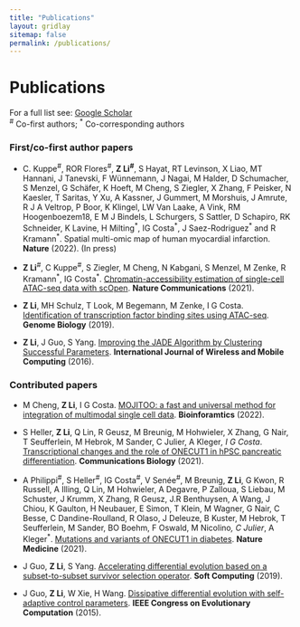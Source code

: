 ```yaml
---
title: "Publications"
layout: gridlay
sitemap: false
permalink: /publications/
---
```


# Publications

For a full list see: [Google Scholar](https://scholar.google.de/citations?user=xG5HYekAAAAJ&hl=en)  
<sup>\#</sup> Co-first authors; <sup>\*</sup> Co-corresponding authors

### First/co-first author papers

<!-- * C. Kuppe<sup>\#</sup>, **Z. Li**<sup>\#</sup>, R. T. Levinson<sup>\#</sup>, P. B. Mompel<sup>\#</sup>, T. Lu, R. Flores, M. Halder, M. Cheng, X. Zhang, R. K. Schneider, R. Thadhani, S. Hayat, K. Lim, I. G. Costa<sup>\*</sup>, J. S. Rodriguez<sup>\*</sup>, R. Kramann<sup>\*</sup>. Integrative single-cell multi-omics analysis reveals traits associated with early heart failure.(2022). (In preparation)

* **Z. Li**, J. Nagai, C. Kuppe, R. Kramann, I. G. Costa. scMEGA: Single-cell Multiomic Enhancer-based Gene Regulatory Network Inference. (2022). (Submitted) -->

* C. Kuppe<sup>\#</sup>, ROR Flores<sup>\#</sup>, **Z Li<sup>\#</sup>**, S Hayat, RT Levinson, X Liao, MT Hannani, J Tanevski, F Wünnemann, J Nagai, M Halder, D Schumacher, S Menzel, G Schäfer, K Hoeft, M Cheng, S Ziegler, X Zhang, F Peisker, N Kaesler, T Saritas, Y Xu, A Kassner, J Gummert, M Morshuis, J Amrute, R J A Veltrop, P Boor, K Klingel, LW Van Laake, A Vink, RM Hoogenboezem18, E M J Bindels, L Schurgers, S Sattler, D Schapiro, RK Schneider, K Lavine, H Milting<sup>\*</sup>, IG Costa<sup>\*</sup>, J Saez-Rodriguez<sup>\*</sup> and R Kramann<sup>\*</sup>. Spatial multi-omic map of human myocardial infarction. **Nature** (2022). (In press)

* **Z Li**<sup>\#</sup>, C Kuppe<sup>\#</sup>, S Ziegler, M Cheng, N Kabgani, S Menzel, M Zenke, R Kramann<sup>\*</sup>, IG Costa<sup>\*</sup>. [Chromatin-accessibility estimation of single-cell ATAC-seq data with scOpen](https://www.nature.com/articles/s41467-021-26530-2). **Nature Communications** (2021).

* **Z Li**, MH Schulz, T Look, M Begemann, M Zenke, I G Costa. [Identification of transcription factor binding sites using ATAC-seq](https://genomebiology.biomedcentral.com/articles/10.1186/s13059-019-1642-2). **Genome Biology** (2019).

* **Z Li**, J Guo, S Yang. [Improving the JADE Algorithm by Clustering Successful Parameters](https://www.inderscienceonline.com/doi/abs/10.1504/IJWMC.2016.081159).
**International Journal of Wireless and Mobile Computing** (2016).

### Contributed papers

<!-- * H. Xu, **Z. Li**, C. C. Kuo, K. Götz, T. Look, M. A. S. de Toledo, K. Seré, I. G. Costa and M. Zenke. A lncRNA identifies IRF8 enhancer in feedback control of DC development. (2022). (Submitted)

* K. Ohl, J. Hriczko, S. Schulz, T. Look, T. Goodarzi, S.H. Subramanyam, T. Clarner, M. Scheld, M. Kipp, E. Verjans, S. Boll, I. G. Costa, **Z. Li**, L. Gan, B. Denecke, A. Schippers, S. Floess, J. Huehn, E. Schmitt, T. Bopp, R. Beyaert, B. Lambrecht, M. Zenke, N. Wagner, K. Tenbrock. Foxp3-specific deletion of CREB generates Th2 biased ST-2 positive regulatory T-cells with enhanced IL-10 production and suppressive capacity. (2022) (Submitted).

* E. F. Brandt, T. H. Wirtz, **Z. Li**, M. M. Ibrahim, P. Fischer, A. Beckers, A. Flabhove, I. G. Costa, R. Kramann, E. van der Vorst, C. Liedtke, H. Sahin, C. Trautwein, M. L. Berres. CXCR3-expressing macrophages regulate angiogenesis, tumor cell proliferation and immune evasion in hepatocellular carcinoma. (2022) (Submitted).

* D. Schumacher<sup>\#</sup>, M. Cheng<sup>\#</sup>, C. Kuppe, E. M. Bindels, R. K. Schneider, **Z. Li**, I. G. Costa<sup>*</sup>, R. Kramann<sup>*</sup>. Single Nucleus ATAC Sequencing Reveals Epigenomic Regulation After Myocardial Infarction. (2022). (Submitted) -->

* M Cheng, **Z Li**, I G Costa. [MOJITOO: a fast and universal method for integration of multimodal single cell data](https://academic.oup.com/bioinformatics/article/38/Supplement_1/i282/6617520). **Bioinforamtics** (2022).

* S Heller, **Z Li**, Q Lin, R Geusz, M Breunig, M Hohwieler, X Zhang, G Nair, T Seufferlein, M Hebrok, M Sander, C Julier, A Kleger<sup>*</sup>, I G Costa<sup>*</sup>. [Transcriptional changes and the role of ONECUT1 in hPSC pancreatic differentiation](https://www.nature.com/articles/s42003-021-02818-3). **Communications Biology** (2021).

* A Philippi<sup>\#</sup>, S Heller<sup>\#</sup>, IG Costa<sup>\#</sup>, V Senée<sup>\#</sup>, M Breunig, **Z Li**, G Kwon, R Russell, A Illing, Q Lin, M Hohwieler, A Degavre, P Zalloua, S Liebau, M Schuster, J Krumm, X Zhang, R Geusz, J.R Benthuysen, A Wang, J Chiou, K Gaulton, H Neubauer, E Simon, T Klein, M Wagner, G Nair, C Besse, C Dandine-Roulland, R Olaso, J Deleuze, B Kuster, M Hebrok, T Seufferlein, M Sander, BO Boehm, F Oswald, M Nicolino<sup>*</sup>, C Julier<sup>*</sup>, A Kleger<sup>*</sup>. [Mutations and variants of ONECUT1 in diabetes](https://www.nature.com/articles/s41591-021-01502-7). **Nature Medicine** (2021).

* J Guo, **Z Li**, S Yang. [Accelerating differential evolution based on a subset-to-subset survivor selection operator](https://link.springer.com/article/10.1007/s00500-018-3060-x). **Soft Computing** (2019).

* J Guo, **Z Li**, W Xie, H Wang. [Dissipative differential evolution with self-adaptive control parameters](https://ieeexplore.ieee.org/abstract/document/7257274). **IEEE Congress on Evolutionary Computation** (2015).

